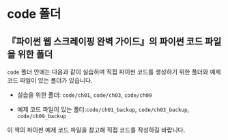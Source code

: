 # code 폴더

## 『파이썬 웹 스크레이핑 완벽 가이드』의 파이썬 코드 파일을 위한 폴더

`code` 폴더 안에는 다음과 같이 실습하며 직접 파이썬 코드를 생성하기 위한 폴더와 예제 코드 파일이 있는 폴더가 있습니다.

- 실습을 위한 폴더: `code/ch01`, `code/ch03`, `code/ch09`

- 예제 코드 파일이 있는 폴더:`code/ch01_backup`, `code/ch03_backup`,  `code/ch09_backup`

이 책의 파이썬 예제 코드 파일을 참고해 직접 코드를 작성하길 바랍니다.
